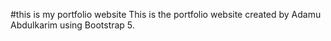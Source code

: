 #this is my portfolio website
This is the portfolio website created by Adamu Abdulkarim using Bootstrap 5. 